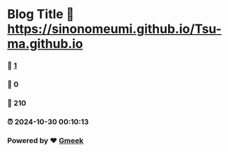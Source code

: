 # Blog Title :link: https://sinonomeumi.github.io/Tsu-ma.github.io 
### :page_facing_up: [1](https://sinonomeumi.github.io/Tsu-ma.github.io/tag.html) 
### :speech_balloon: 0 
### :hibiscus: 210 
### :alarm_clock: 2024-10-30 00:10:13 
### Powered by :heart: [Gmeek](https://github.com/Meekdai/Gmeek)

